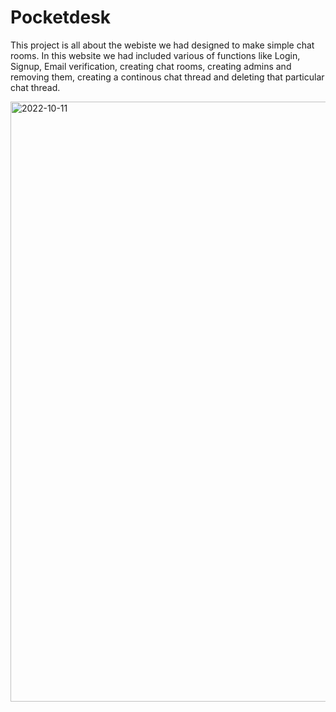 # Pocketdesk
This project is all about the webiste we had designed to make simple chat rooms. In this website we had included various of functions like Login, Signup, Email verification, creating chat rooms, creating admins and removing them, creating a continous chat thread and deleting that particular chat thread. 

<img width="960" alt="2022-10-11" src="https://user-images.githubusercontent.com/44129972/195162107-384ed5ed-4d61-41c3-a08c-4bb66167c757.png">
